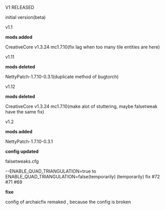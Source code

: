 V1 RELEASED

initial version(beta)

v1.1

**mods added**

CreativeCore v1.3.24 mc1.7.10(fix lag when too many tile entities are here)

v1.11

**mods deleted**

NettyPatch-1.7.10-0.3.1(duplicate method of bugtorch)

v1.12

**mods deleted**

CreativeCore v1.3.24 mc1.7.10(make alot of stuttering, maybe falsetweak have the same fix)

v1.2

**mods added**

NettyPatch-1.7.10-0.3.1

**config updated**

falsetweaks.cfg

--ENABLE_QUAD_TRIANGULATION=true to ENABLE_QUAD_TRIANGULATION=false(temporarily)
(temporarily) fix #72 #71 #69

**fixe**

config of archaicfix remaked , because the config is broken
